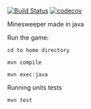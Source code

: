 [![Build Status](https://travis-ci.com/groffse/minesweeper.svg?branch=graphics)](https://travis-ci.com/groffse/minesweeper)
[![codecov](https://codecov.io/gh/groffse/Minesweeper/branch/graphics/graph/badge.svg)](https://codecov.io/gh/groffse/Minesweeper)


Minesweeper made in java

Run the game:

`cd to home directory`

`mvn compile`

`mvn exec:java`

Running units tests

`mvn test`
